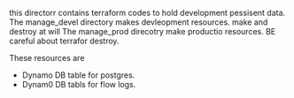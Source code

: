 this directorr  contains terraform codes to hold development pessisent data.
The manage_devel directory makes devleopment resources. make and destroy at will
The manage_prod  direcotry make  productio resources.  BE careful about terrafor destroy.

These resources are 
- Dynamo DB table for postgres. 
- Dynam0 DB tabls for flow logs. 
